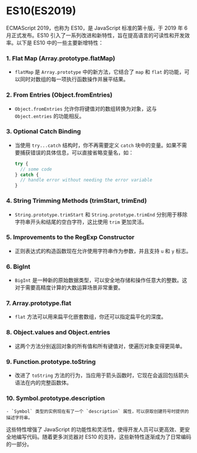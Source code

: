 # ES10(ES2019)

ECMAScript 2019，也称为 ES10，是 JavaScript 标准的第十版，于 2019 年 6 月正式发布。ES10 引入了一系列改进和新特性，旨在提高语言的可读性和开发效率。以下是 ES10 中的一些主要新增特性：

### 1. Flat Map (Array.prototype.flatMap)

- `flatMap` 是 `Array.prototype` 中的新方法，它结合了 `map` 和 `flat` 的功能，可以同时对数组的每一项执行函数操作并展平结果。

### 2. From Entries (Object.fromEntries)

- `Object.fromEntries` 允许你将键值对的数组转换为对象，这与 `Object.entries` 的功能相反。

### 3. Optional Catch Binding

- 当使用 `try...catch` 结构时，你不再需要定义 `catch` 块中的变量。如果不需要捕获错误的具体信息，可以直接省略变量名，如：
  ```javascript
  try {
    // some code
  } catch {
    // handle error without needing the error variable
  }
  ```

### 4. String Trimming Methods (trimStart, trimEnd)

- `String.prototype.trimStart` 和 `String.prototype.trimEnd` 分别用于移除字符串开头和结尾的空白字符，这比使用 `trim` 更加灵活。

### 5. Improvements to the RegExp Constructor

- 正则表达式的构造函数现在允许使用字符串作为参数，并且支持 `u` 和 `y` 标志。

### 6. BigInt

- `BigInt` 是一种新的原始数据类型，可以安全地存储和操作任意大的整数。这对于需要高精度计算的大数运算场景非常重要。

### 7. Array.prototype.flat

- `flat` 方法可以用来扁平化嵌套数组，你还可以指定扁平化的深度。

### 8. Object.values and Object.entries

- 这两个方法分别返回对象的所有值和所有键值对，使遍历对象变得更简单。

### 9. Function.prototype.toString

- 改进了 `toString` 方法的行为，当应用于箭头函数时，它现在会返回包括箭头语法在内的完整函数体。

### 10. Symbol.prototype.description

    - `Symbol` 类型的实例现在有了一个 `description` 属性，可以获取创建符号时提供的描述字符串。

这些特性增强了 JavaScript 的功能性和灵活性，使得开发人员可以更高效、更安全地编写代码。随着更多浏览器对 ES10 的支持，这些新特性逐渐成为了日常编码的一部分。
